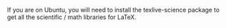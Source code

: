 If you are on Ubuntu, you will need to install the texlive-science
package to get all the scientific / math libraries for LaTeX.
